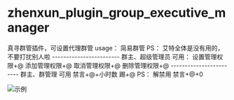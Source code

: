 # zhenxun_plugin_group_executive_manager
真寻群管插件，可设置代理群管
usage：
    简易群管
    PS：
    艾特全体是没有用的，不要打扰别人啦
    ------------------------
    群主、超级管理员 可用：
    设置管理权限+@
    添加管理权限+@
    取消管理权限+@
    删除管理权限+@
    ------------------------
    群主、群管理 可用
    禁言+@+小时数
    踢+@
    PS：
    解禁用 禁言+@+0


![示例](https://user-images.githubusercontent.com/55885527/185747251-1b987722-263d-420d-8816-fa8c7980d674.png)
